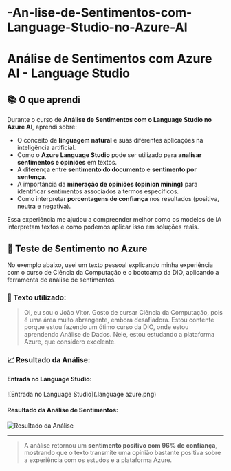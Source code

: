 # -An-lise-de-Sentimentos-com-Language-Studio-no-Azure-AI

# Análise de Sentimentos com Azure AI - Language Studio

## 📚 O que aprendi

Durante o curso de **Análise de Sentimentos com o Language Studio no Azure AI**, aprendi sobre:

- O conceito de **linguagem natural** e suas diferentes aplicações na inteligência artificial.
- Como o **Azure Language Studio** pode ser utilizado para **analisar sentimentos e opiniões** em textos.
- A diferença entre **sentimento do documento** e **sentimento por sentença**.
- A importância da **mineração de opiniões (opinion mining)** para identificar sentimentos associados a termos específicos.
- Como interpretar **porcentagens de confiança** nos resultados (positiva, neutra e negativa).

Essa experiência me ajudou a compreender melhor como os modelos de IA interpretam textos e como podemos aplicar isso em soluções reais.

## 💬 Teste de Sentimento no Azure

No exemplo abaixo, usei um texto pessoal explicando minha experiência com o curso de Ciência da Computação e o bootcamp da DIO, aplicando a ferramenta de análise de sentimentos.

### 🔽 Texto utilizado:

> Oi, eu sou o João Vitor. Gosto de cursar Ciência da Computação, pois é uma área muito abrangente, embora desafiadora. Estou contente porque estou fazendo um ótimo curso da DIO, onde estou aprendendo Análise de Dados. Nele, estou estudando a plataforma Azure, que considero excelente.

### 📈 Resultado da Análise:

#### Entrada no Language Studio:

![Entrada no Language Studio](.language azure.png)

#### Resultado da Análise de Sentimentos:

![Resultado da Análise](./textofala.png)

---

> A análise retornou um **sentimento positivo com 96% de confiança**, mostrando que o texto transmite uma opinião bastante positiva sobre a experiência com os estudos e a plataforma Azure.

